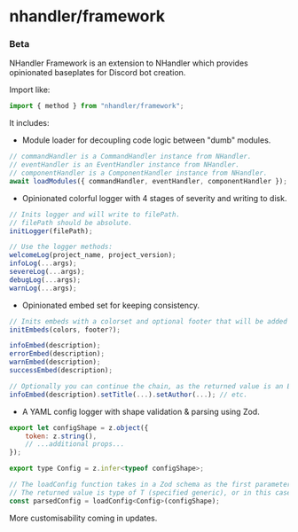 # nhandler/framework

### Beta

NHandler Framework is an extension to NHandler which provides opinionated baseplates for Discord bot creation.

Import like:

```js
import { method } from "nhandler/framework";
```

It includes:

-   Module loader for decoupling code logic between "dumb" modules.

```js
// commandHandler is a CommandHandler instance from NHandler.
// eventHandler is an EventHandler instance from NHandler.
// componentHandler is a ComponentHandler instance from NHandler.
await loadModules({ commandHandler, eventHandler, componentHandler });
```

-   Opinionated colorful logger with 4 stages of severity and writing to disk.

```js
// Inits logger and will write to filePath.
// filePath should be absolute.
initLogger(filePath);

// Use the logger methods:
welcomeLog(project_name, project_version);
infoLog(...args);
severeLog(...args);
debugLog(...args);
warnLog(...args);
```

-   Opinionated embed set for keeping consistency.

```js
// Inits embeds with a colorset and optional footer that will be added to all embeds.
initEmbeds(colors, footer?);

infoEmbed(description);
errorEmbed(description);
warnEmbed(description);
successEmbed(description);

// Optionally you can continue the chain, as the returned value is an EmbedBuilder.
infoEmbed(description).setTitle(...).setAuthor(...); // etc.
```

-   A YAML config logger with shape validation & parsing using Zod.

```js
export let configShape = z.object({
	token: z.string(),
	// ...additional props...
});

export type Config = z.infer<typeof configShape>;

// The loadConfig function takes in a Zod schema as the first parameter and also a config type generic parameter.
// The returned value is type of T (specified generic), or in this case `Config`.
const parsedConfig = loadConfig<Config>(configShape);
```

More customisability coming in updates.
